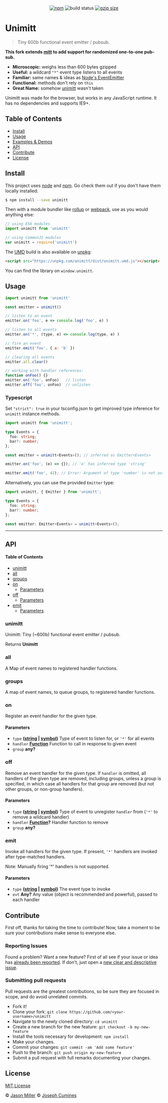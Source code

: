<p align="center">
  <!--<img src="https://i.imgur.com/BqsX9NT.png" width="300" height="300" alt="unimitt">-->
  <br>
  <a href="https://www.npmjs.org/package/unimitt"><img src="https://img.shields.io/npm/v/unimitt.svg" alt="npm"></a>
  <img src="https://github.com/developit/unimitt/workflows/CI/badge.svg" alt="build status">
  <a href="https://unpkg.com/unimitt/dist/unimitt.js"><img src="https://img.badgesize.io/https://unpkg.com/unimitt/dist/unimitt.js?compression=gzip" alt="gzip size"></a>
</p>

# Unimitt

> Tiny 600b functional event emitter / pubsub.

**This fork extends [mitt](https://github.com/developit/mitt) to add support for randomized one-to-one pub-sub.**

*   **Microscopic:** weighs less than 600 bytes gzipped
*   **Useful:** a wildcard `"*"` event type listens to all events
*   **Familiar:** same names & ideas as [Node's EventEmitter](https://nodejs.org/api/events.html#events_class_eventemitter)
*   **Functional:** methods don't rely on `this`
*   **Great Name:** somehow [unimitt](https://npm.im/unimitt) wasn't taken

Unimitt was made for the browser, but works in any JavaScript runtime. It has no dependencies and supports IE9+.

## Table of Contents

*   [Install](#install)
*   [Usage](#usage)
*   [Examples & Demos](#examples--demos)
*   [API](#api)
*   [Contribute](#contribute)
*   [License](#license)

## Install

This project uses [node](http://nodejs.org) and [npm](https://npmjs.com). Go check them out if you don't have them locally installed.

```sh
$ npm install --save unimitt
```

Then with a module bundler like [rollup](http://rollupjs.org/) or [webpack](https://webpack.js.org/), use as you would anything else:

```javascript
// using ES6 modules
import unimitt from 'unimitt'

// using CommonJS modules
var unimitt = require('unimitt')
```

The [UMD](https://github.com/umdjs/umd) build is also available on [unpkg](https://unpkg.com):

```html
<script src="https://unpkg.com/unimitt/dist/unimitt.umd.js"></script>
```

You can find the library on `window.unimitt`.

## Usage

```js
import unimitt from 'unimitt'

const emitter = unimitt()

// listen to an event
emitter.on('foo', e => console.log('foo', e) )

// listen to all events
emitter.on('*', (type, e) => console.log(type, e) )

// fire an event
emitter.emit('foo', { a: 'b' })

// clearing all events
emitter.all.clear()

// working with handler references:
function onFoo() {}
emitter.on('foo', onFoo)   // listen
emitter.off('foo', onFoo)  // unlisten
```

### Typescript

Set `"strict": true` in your tsconfig.json to get improved type inference for `unimitt` instance methods.

```ts
import unimitt from 'unimitt';

type Events = {
  foo: string;
  bar?: number;
};

const emitter = unimitt<Events>(); // inferred as Emitter<Events>

emitter.on('foo', (e) => {}); // 'e' has inferred type 'string'

emitter.emit('foo', 42); // Error: Argument of type 'number' is not assignable to parameter of type 'string'. (2345)
```

Alternatively, you can use the provided `Emitter` type:

```ts
import unimitt, { Emitter } from 'unimitt';

type Events = {
  foo: string;
  bar?: number;
};

const emitter: Emitter<Events> = unimitt<Events>();
```

***

## API

<!-- Generated by documentation.js. Update this documentation by updating the source code. -->

#### Table of Contents

*   [unimitt](#unimitt)
*   [all](#all)
*   [groups](#groups)
*   [on](#on)
    *   [Parameters](#parameters)
*   [off](#off)
    *   [Parameters](#parameters-1)
*   [emit](#emit)
    *   [Parameters](#parameters-2)

### unimitt

Unimitt: Tiny (~600b) functional event emitter / pubsub.

Returns **Unimitt**&#x20;

### all

A Map of event names to registered handler functions.

### groups

A map of event names, to queue groups, to registered handler functions.

### on

Register an event handler for the given type.

#### Parameters

*   `type` **([string](https://developer.mozilla.org/docs/Web/JavaScript/Reference/Global_Objects/String) | [symbol](https://developer.mozilla.org/docs/Web/JavaScript/Reference/Global_Objects/Symbol))** Type of event to listen for, or `'*'` for all events
*   `handler` **[Function](https://developer.mozilla.org/docs/Web/JavaScript/Reference/Statements/function)** Function to call in response to given event
*   `group` **any?**&#x20;

### off

Remove an event handler for the given type.
If `handler` is omitted, all handlers of the given type are removed, including groups, unless a group is
specified, in which case all handlers for that group are removed (but not other groups, or non-group handlers).

#### Parameters

*   `type` **([string](https://developer.mozilla.org/docs/Web/JavaScript/Reference/Global_Objects/String) | [symbol](https://developer.mozilla.org/docs/Web/JavaScript/Reference/Global_Objects/Symbol))** Type of event to unregister `handler` from (`'*'` to remove a wildcard handler)
*   `handler` **[Function](https://developer.mozilla.org/docs/Web/JavaScript/Reference/Statements/function)?** Handler function to remove
*   `group` **any?**&#x20;

### emit

Invoke all handlers for the given type.
If present, `'*'` handlers are invoked after type-matched handlers.

Note: Manually firing '\*' handlers is not supported.

#### Parameters

*   `type` **([string](https://developer.mozilla.org/docs/Web/JavaScript/Reference/Global_Objects/String) | [symbol](https://developer.mozilla.org/docs/Web/JavaScript/Reference/Global_Objects/Symbol))** The event type to invoke
*   `evt` **Any?** Any value (object is recommended and powerful), passed to each handler

## Contribute

First off, thanks for taking the time to contribute!
Now, take a moment to be sure your contributions make sense to everyone else.

### Reporting Issues

Found a problem? Want a new feature? First of all see if your issue or idea has [already been reported](../../issues).
If don't, just open a [new clear and descriptive issue](../../issues/new).

### Submitting pull requests

Pull requests are the greatest contributions, so be sure they are focused in scope, and do avoid unrelated commits.

*   Fork it!
*   Clone your fork: `git clone https://github.com/<your-username>/unimitt`
*   Navigate to the newly cloned directory: `cd unimitt`
*   Create a new branch for the new feature: `git checkout -b my-new-feature`
*   Install the tools necessary for development: `npm install`
*   Make your changes.
*   Commit your changes: `git commit -am 'Add some feature'`
*   Push to the branch: `git push origin my-new-feature`
*   Submit a pull request with full remarks documenting your changes.

## License

[MIT License](https://opensource.org/licenses/MIT)

© [Jason Miller](https://jasonformat.com/)
© [Joseph Cumines](https://github.com/joeycumines)
